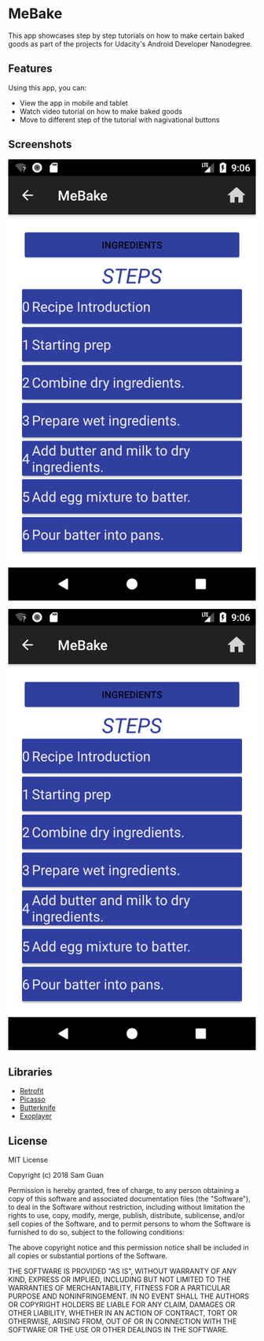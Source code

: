 # MeBake

This app showcases step by step tutorials on how to make certain baked goods as part of the projects for Udacity's Android Developer Nanodegree.

## Features

Using this app, you can:
* View the app in mobile and tablet
* Watch video tutorial on how to make baked goods
* Move to different step of the tutorial with nagivational buttons


## Screenshots

![screen](app/src/main/res/drawable/screenone.png)

![screen](app/src/main/res/drawable/screenone.png)


## Libraries


* [Retrofit](https://github.com/square/retrofit)
* [Picasso](http://square.github.io/picasso/)
* [Butterknife](http://jakewharton.github.io/butterknife/)
* [Exoplayer](https://github.com/google/ExoPlayer)



## License

MIT License

Copyright (c) 2018 Sam Guan

Permission is hereby granted, free of charge, to any person obtaining a copy
of this software and associated documentation files (the "Software"), to deal
in the Software without restriction, including without limitation the rights
to use, copy, modify, merge, publish, distribute, sublicense, and/or sell
copies of the Software, and to permit persons to whom the Software is
furnished to do so, subject to the following conditions:

The above copyright notice and this permission notice shall be included in all
copies or substantial portions of the Software.

THE SOFTWARE IS PROVIDED "AS IS", WITHOUT WARRANTY OF ANY KIND, EXPRESS OR
IMPLIED, INCLUDING BUT NOT LIMITED TO THE WARRANTIES OF MERCHANTABILITY,
FITNESS FOR A PARTICULAR PURPOSE AND NONINFRINGEMENT. IN NO EVENT SHALL THE
AUTHORS OR COPYRIGHT HOLDERS BE LIABLE FOR ANY CLAIM, DAMAGES OR OTHER
LIABILITY, WHETHER IN AN ACTION OF CONTRACT, TORT OR OTHERWISE, ARISING FROM,
OUT OF OR IN CONNECTION WITH THE SOFTWARE OR THE USE OR OTHER DEALINGS IN THE
SOFTWARE.